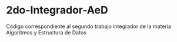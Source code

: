 # 2do-Integrador-AeD
Código correspondiente al segundo trabajo integrador de la materia Algoritmos y Estructura de Datos

